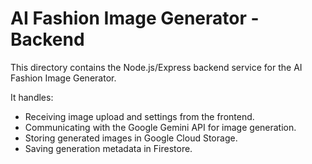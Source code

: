 # AI Fashion Image Generator - Backend

This directory contains the Node.js/Express backend service for the AI Fashion Image Generator.

It handles:
- Receiving image upload and settings from the frontend.
- Communicating with the Google Gemini API for image generation.
- Storing generated images in Google Cloud Storage.
- Saving generation metadata in Firestore.